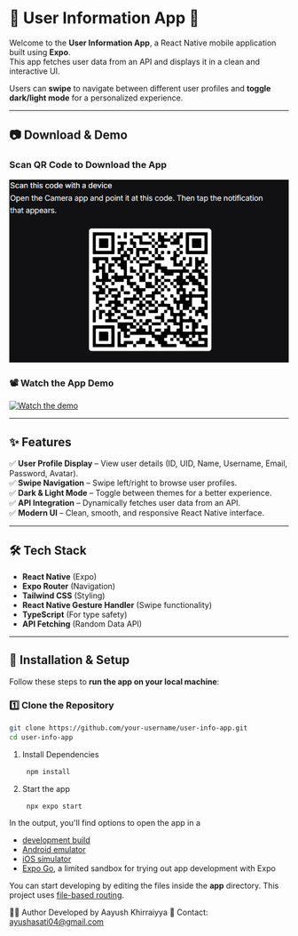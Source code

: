# 📱 User Information App 🚀

Welcome to the **User Information App**, a React Native mobile application built using **Expo**.  
This app fetches user data from an API and displays it in a clean and interactive UI.  

Users can **swipe** to navigate between different user profiles and **toggle dark/light mode** for a personalized experience.

---

## **📷 Download & Demo**
### **Scan QR Code to Download the App**
![Download QR Code](https://github.com/Aayush9266/UserInfo/blob/main/assets/Screenshot%202025-03-16%20232044.png)

### **📽️ Watch the App Demo**
[![Watch the demo](https://img.shields.io/badge/🎬-Watch%20Demo-red?style=for-the-badge)](your-video-demo-link)

---

## **✨ Features**
✅ **User Profile Display** – View user details (ID, UID, Name, Username, Email, Password, Avatar).  
✅ **Swipe Navigation** – Swipe left/right to browse user profiles.  
✅ **Dark & Light Mode** – Toggle between themes for a better experience.  
✅ **API Integration** – Dynamically fetches user data from an API.  
✅ **Modern UI** – Clean, smooth, and responsive React Native interface.  

---

## **🛠️ Tech Stack**
- **React Native** (Expo)
- **Expo Router** (Navigation)
- **Tailwind CSS** (Styling)
- **React Native Gesture Handler** (Swipe functionality)
- **TypeScript** (For type safety)
- **API Fetching** (Random Data API)

---

## **🚀 Installation & Setup**
Follow these steps to **run the app on your local machine**:

### **1️⃣ Clone the Repository**
```sh
git clone https://github.com/your-username/user-info-app.git
cd user-info-app
```


1. Install Dependencies

   ```bash
    npm install
   ```

2. Start the app

   ```bash
    npx expo start
   ```



In the output, you'll find options to open the app in a

- [development build](https://docs.expo.dev/develop/development-builds/introduction/)
- [Android emulator](https://docs.expo.dev/workflow/android-studio-emulator/)
- [iOS simulator](https://docs.expo.dev/workflow/ios-simulator/)
- [Expo Go](https://expo.dev/go), a limited sandbox for trying out app development with Expo

You can start developing by editing the files inside the **app** directory. This project uses [file-based routing](https://docs.expo.dev/router/introduction).

👨‍💻 Author
Developed by Aayush Khirraiyya
📧 Contact: ayushasati04@gmail.com
